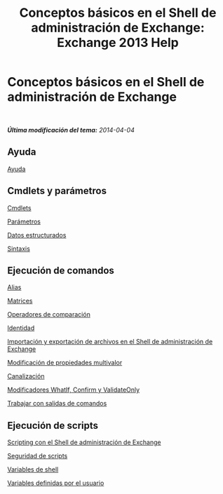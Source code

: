 ﻿---
title: 'Conceptos básicos en el Shell de administración de Exchange: Exchange 2013 Help'
TOCTitle: Conceptos básicos en el Shell de administración de Exchange
ms:assetid: 87289884-7526-4f12-bf36-b252f4eff97e
ms:mtpsurl: https://technet.microsoft.com/es-es/library/Dn659284(v=EXCHG.150)
ms:contentKeyID: 61602017
ms.date: 05/22/2018
mtps_version: v=EXCHG.150
ms.translationtype: MT
---

# Conceptos básicos en el Shell de administración de Exchange

 

_**Última modificación del tema:** 2014-04-04_

## Ayuda

[Ayuda](https://technet.microsoft.com/es-es/library/aa997174\(v=exchg.150\))

## Cmdlets y parámetros

[Cmdlets](cmdlets-exchange-2013-help.md)

[Parámetros](https://technet.microsoft.com/es-es/library/bb124388\(v=exchg.150\))

[Datos estructurados](https://technet.microsoft.com/es-es/library/aa996386\(v=exchg.150\))

[Sintaxis](https://technet.microsoft.com/es-es/library/bb123552\(v=exchg.150\))

## Ejecución de comandos

[Alias](https://technet.microsoft.com/es-es/library/bb123977\(v=exchg.150\))

[Matrices](https://technet.microsoft.com/es-es/library/aa998267\(v=exchg.150\))

[Operadores de comparación](https://technet.microsoft.com/es-es/library/bb125229\(v=exchg.150\))

[Identidad](identity-exchange-2013-help.md)

[Importación y exportación de archivos en el Shell de administración de Exchange](import-and-export-files-in-the-exchange-management-shell-exchange-2013-help.md)

[Modificación de propiedades multivalor](modifying-multivalued-properties-exchange-2013-help.md)

[Canalización](https://technet.microsoft.com/es-es/library/aa998260\(v=exchg.150\))

[Modificadores WhatIf, Confirm y ValidateOnly](whatif-confirm-and-validateonly-switches-exchange-2013-help.md)

[Trabajar con salidas de comandos](working-with-command-output-exchange-2013-help.md)

## Ejecución de scripts

[Scripting con el Shell de administración de Exchange](https://technet.microsoft.com/es-es/library/bb123798\(v=exchg.150\))

[Seguridad de scripts](https://technet.microsoft.com/es-es/library/bb125017\(v=exchg.150\))

[Variables de shell](https://technet.microsoft.com/es-es/library/bb124036\(v=exchg.150\))

[Variables definidas por el usuario](https://technet.microsoft.com/es-es/library/bb123690\(v=exchg.150\))

